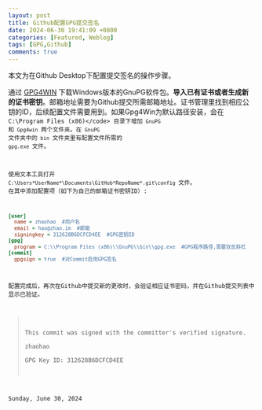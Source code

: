 ```yaml
---
layout: post
title: Github配置GPG提交签名  
date: 2024-06-30 19:41:09 +0800 
categories: [Featured, Weblog]
tags: [GPG,Github]
comments: true 
---
```

本文为在Github Desktop下配置提交签名的操作步骤。   

通过 [GPG4WIN](https://www.gpg4win.org/) 下载Windows版本的GnuPG软件包。**导入已有证书或者生成新的证书密钥**。邮箱地址需要为Github提交所需邮箱地址。证书管理里找到相应公钥的ID，后续配置文件需要用到。如果Gpg4Win为默认路径安装，会在<code> C:\Program Files (x86)\</code> 目录下增加<code> GnuPG </code>和<code> Gpg4win </code>两个文件夹。在<code> GnuPG </code>文件夹中的<code> bin </code>文件夹里有配置文件所需的<code> gpg.exe </code>文件。   

使用文本工具打开<code> C:\Users\*UserName*\Documents\GitHub\*RepoName*\.git\config </code>文件。
在其中添加配置项（如下为自己的邮箱证书密钥ID）:
```ini
[user]
  name = zhaohao  #用户名
  email = hao@zhao.im  #邮箱
  signingkey = 312628B6DCFCD4EE  #GPG密钥ID
[gpg]
  program = C:\\Program Files (x86)\\GnuPG\\bin\\gpg.exe  #GPG程序路径,需要双反斜杠
[commit]
  gpgsign = true  #对Commit启用GPG签名
```
配置完成后，再次在Github中提交新的更改时，会验证相应证书密码，并在Github提交列表中显示已验证。   
> This commit was signed with the committer's verified signature.   
> zhaohao   
> GPG Key ID: 312628B6DCFCD4EE   
   
Sunday, June 30, 2024 

